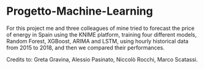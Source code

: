 # Progetto-Machine-Learning

For this project me and three colleagues of mine tried to forecast the price of energy in Spain using the KNIME platform, training four different models, Random Forest, XGBoost, ARIMA and LSTM, using hourly historical data from 2015 to 2018, and then we compared their performances. 

Credits to: Greta Gravina, Alessio Pasinato, Niccolò Rocchi, Marco Scatassi.
